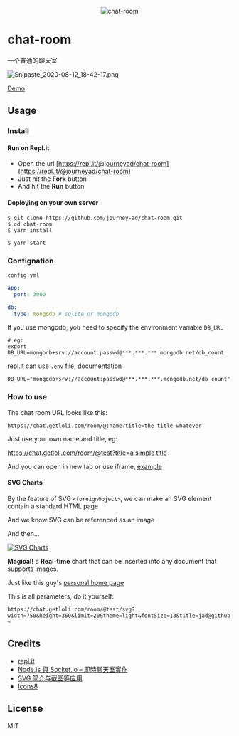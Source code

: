 <p align="center"><img src="https://count.getloli.com/get/@chat-room.github" alt="chat-room"></p>

# chat-room

一个普通的聊天室

![Snipaste_2020-08-12_18-42-17.png](https://i.loli.net/2020/08/12/mxQph9ToEzufgPt.png)

[Demo](https://chat.getloli.com/room/@demo)

## Usage

### Install

#### Run on Repl.it

- Open the url [https://repl.it/@journeyad/chat-room](https://repl.it/@journeyad/chat-room)
- Just hit the **Fork** button
- And hit the **Run** button

#### Deploying on your own server

```shell
$ git clone https://github.com/journey-ad/chat-room.git
$ cd chat-room
$ yarn install

$ yarn start
```

### Confignation

`config.yml`

```yaml
app:
  port: 3000

db:
  type: mongodb # sqlite or mongodb
```

If you use mongodb, you need to specify the environment variable `DB_URL`

```shell
# eg:
export DB_URL=mongodb+srv://account:passwd@***.***.***.mongodb.net/db_count
```

repl.it can use `.env` file, [documentation](https://docs.repl.it/repls/secret-keys)

```
DB_URL="mongodb+srv://account:passwd@***.***.***.mongodb.net/db_count"
```

### How to use

The chat room URL looks like this:
```
https://chat.getloli.com/room/@:name?title=the title whatever
```

Just use your own name and title, eg:

[https://chat.getloli.com/room/@test?title=a simple title](https://chat.getloli.com/room/@test?title=a%20simple%20title)

And you can open in new tab or use iframe, [example](https://count.getloli.com/)

#### SVG Charts

By the feature of SVG `<foreignObject>`, we can make an SVG element contain a standard HTML page

And we know SVG can be referenced as an image

And then...

[![SVG Charts](https://chat.getloli.com/room/@test/svg?width=750&height=360&limit=20&theme=light&fontSize=13&title=jad@github.com:%20%7E)](https://chat.getloli.com/room/@test)

**Magical!** a **Real-time** chart that can be inserted into any document that supports images.

Just like this guy's [personal home page](https://github.com/journey-ad)

This is all parameters, do it yourself:
```
https://chat.getloli.com/room/@test/svg?width=750&height=360&limit=20&theme=light&fontSize=13&title=jad@github.com: ~
```

## Credits

*   [repl.it](https://repl.it/)
*   [Node.js 與 Socket.io – 即時聊天室實作](https://single9.net/2017/12/node-js-%e8%88%87-socket-io-%e5%8d%b3%e6%99%82%e8%81%8a%e5%a4%a9%e5%ae%a4%e5%af%a6%e4%bd%9c/)
*   [SVG <foreignObject>简介与截图等应用](https://www.zhangxinxu.com/wordpress/2017/08/svg-foreignobject/)
*   [Icons8](https://icons8.com/icons/set/star)

## License

MIT
